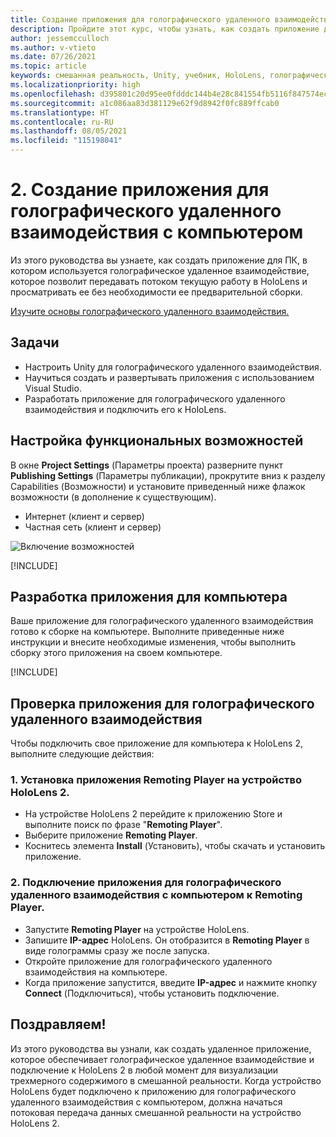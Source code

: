 ```yaml
---
title: Создание приложения для голографического удаленного взаимодействия с компьютером
description: Пройдите этот курс, чтобы узнать, как создать приложение для ПК с реализацией удаленного взаимодействия в режиме смешанной реальности между вашим компьютером и HoloLens 2.
author: jessemcculloch
ms.author: v-vtieto
ms.date: 07/26/2021
ms.topic: article
keywords: смешанная реальность, Unity, учебник, HoloLens, голографическое удаленное взаимодействие с компьютером, Visual Studio
ms.localizationpriority: high
ms.openlocfilehash: d395801c20d95ee0fdddc144b4e28c841554fb5116f847574ec4a931d116026e
ms.sourcegitcommit: a1c086aa83d381129e62f9d8942f0fc889ffcab0
ms.translationtype: HT
ms.contentlocale: ru-RU
ms.lasthandoff: 08/05/2021
ms.locfileid: "115198041"
---
```

# <a name="2-creating-a-holographic-remoting-pc-application"></a>2. Создание приложения для голографического удаленного взаимодействия с компьютером

Из этого руководства вы узнаете, как создать приложение для ПК, в котором используется голографическое удаленное взаимодействие, которое позволит передавать потоком текущую работу в HoloLens и просматривать ее без необходимости ее предварительной сборки.

[Изучите основы голографического удаленного взаимодействия.](../../platform-capabilities-and-apis/holographic-remoting-overview.md)

## <a name="objectives"></a>Задачи

* Настроить Unity для голографического удаленного взаимодействия.
* Научиться создать и развертывать приложения с использованием Visual Studio.
* Разработать приложение для голографического удаленного взаимодействия и подключить его к HoloLens.

## <a name="configuring-the-capabilities"></a>Настройка функциональных возможностей

В окне **Project Settings** (Параметры проекта) разверните пункт **Publishing Settings** (Параметры публикации), прокрутите вниз к разделу Capabilities (Возможности) и установите приведенный ниже флажок возможности (в дополнение к существующим).

* Интернет (клиент и сервер)
* Частная сеть (клиент и сервер)

![Включение возможностей](images/mrlearning-pc-holographic-remoting/tutorial2-section0-step1-1.png)

[!INCLUDE[](includes/configuring-scene-for-holographic-remoting.md)]

## <a name="build-your-application-to-pc"></a>Разработка приложения для компьютера

Ваше приложение для голографического удаленного взаимодействия готово к сборке на компьютере. Выполните приведенные ниже инструкции и внесите необходимые изменения, чтобы выполнить сборку этого приложения на своем компьютере.

[!INCLUDE[](includes/build-your-application-to-pc.md)]

## <a name="testing-holographic-remoting-remote-application"></a>Проверка приложения для голографического удаленного взаимодействия

Чтобы подключить свое приложение для компьютера к HoloLens 2, выполните следующие действия:

### <a name="1-install-the-remoting-player-application-on-hololens-2-device"></a>1. Установка приложения Remoting Player на устройство HoloLens 2.

* На устройстве HoloLens 2 перейдите к приложению Store и выполните поиск по фразе "**Remoting Player**".
* Выберите приложение **Remoting Player**.
* Коснитесь элемента **Install** (Установить), чтобы скачать и установить приложение.

### <a name="2-connect-the-holographic-remoting-pc-app-to-the-remoting-player"></a>2. Подключение приложения для голографического удаленного взаимодействия с компьютером к Remoting Player.

* Запустите **Remoting Player** на устройстве HoloLens.
* Запишите **IP-адрес** HoloLens. Он отобразится в **Remoting Player** в виде голограммы сразу же после запуска.
* Откройте приложение для голографического удаленного взаимодействия на компьютере.
* Когда приложение запустится, введите **IP-адрес** и нажмите кнопку **Connect** (Подключиться), чтобы установить подключение.

## <a name="congratulations"></a>Поздравляем!

Из этого руководства вы узнали, как создать удаленное приложение, которое обеспечивает голографическое удаленное взаимодействие и подключение к HoloLens 2 в любой момент для визуализации трехмерного содержимого в смешанной реальности. Когда устройство HoloLens будет подключено к приложению для голографического удаленного взаимодействия с компьютером, должна начаться потоковая передача данных смешанной реальности на устройство HoloLens 2.
